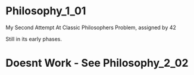 # Philosophy_1_01
My Second Attempt At Classic Philosophers Problem, assigned by 42

Still in its early phases.

# Doesnt Work - See Philosophy_2_02
